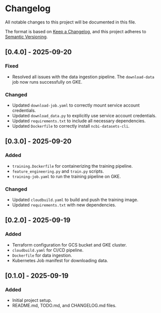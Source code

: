 # Changelog

All notable changes to this project will be documented in this file.

The format is based on [Keep a Changelog](https://keepachangelog.com/en/1.0.0/),
and this project adheres to [Semantic Versioning](https://semver.org/spec/v2.0.0.html).

## [0.4.0] - 2025-09-20

### Fixed

- Resolved all issues with the data ingestion pipeline. The `download-data` job now runs successfully on GKE.

### Changed

- Updated `download-job.yaml` to correctly mount service account credentials.
- Updated `download_data.py` to explicitly use service account credentials.
- Updated `requirements.txt` to include all necessary dependencies.
- Updated `Dockerfile` to correctly install `ncbi-datasets-cli`.

## [0.3.0] - 2025-09-20

### Added

- `training.Dockerfile` for containerizing the training pipeline.
- `feature_engineering.py` and `train.py` scripts.
- `training-job.yaml` to run the training pipeline on GKE.

### Changed

- Updated `cloudbuild.yaml` to build and push the training image.
- Updated `requirements.txt` with new dependencies.

## [0.2.0] - 2025-09-19

### Added

- Terraform configuration for GCS bucket and GKE cluster.
- `cloudbuild.yaml` for CI/CD pipeline.
- `Dockerfile` for data ingestion.
- Kubernetes Job manifest for downloading data.

## [0.1.0] - 2025-09-19

### Added

- Initial project setup.
- README.md, TODO.md, and CHANGELOG.md files.